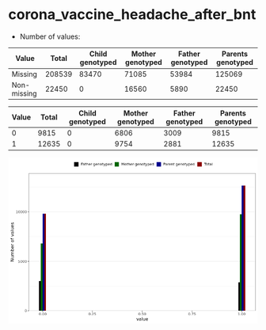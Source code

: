 # corona_vaccine_headache_after_bnt
- Number of values:

| Value | Total | Child genotyped | Mother genotyped | Father genotyped | Parents genotyped |
| ----- | ----- | --------------- | ---------------- | ---------------- |---------------- |
| Missing | 208539 | 83470 | 71085 | 53984 | 125069 |
| Non-missing | 22450 | 0 | 16560 | 5890 | 22450 |

| Value | Total | Child genotyped | Mother genotyped | Father genotyped | Parents genotyped |
| ----- | ----- | --------------- | ---------------- | ---------------- |---------------- |
| 0 | 9815 | 0 | 6806 | 3009 | 9815 |
| 1 | 12635 | 0 | 9754 | 2881 | 12635 |



![](corona_vaccine_headache_after_bnt_n.png)



